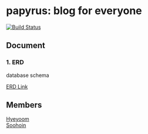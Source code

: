 # papyrus: blog for everyone

[![Build Status](https://travis-ci.org/neouldevs/papyrus.svg?branch=master)](https://travis-ci.org/neouldevs/papyrus)



## Document

### 1. ERD

database schema

[ERD Link](https://www.erdcloud.com/d/B43AuFPuW4Lv3YYQ5)

## Members

[Hyeyoom](https://github.com/hyeyoom)  
[Soohoin](https://github.com/soohoin)  
